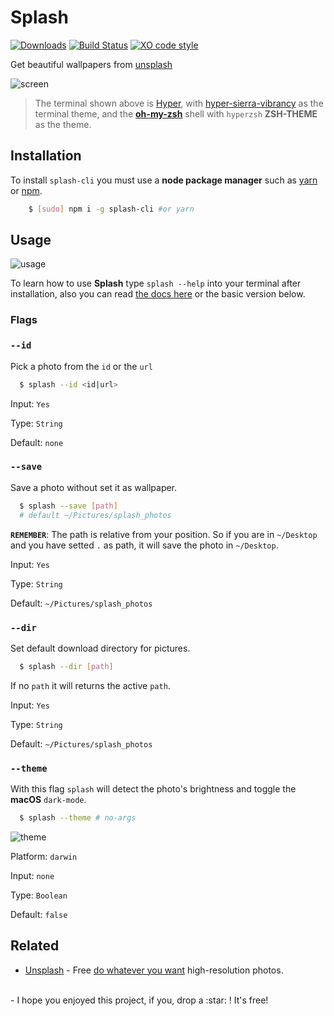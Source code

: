 # Splash
[![Downloads][downloads]][npm-url] [![Build Status](https://travis-ci.org/Rawnly/splash-cli.svg?branch=master)](build_url)
[![XO code style](https://img.shields.io/badge/code_style-XO-5ed9c7.svg)](xo_url)

Get beautiful wallpapers from [unsplash](unsplash)



![screen](https://cloud.githubusercontent.com/assets/16429579/21467810/3f37f348-c9fa-11e6-9c6a-82fa8364f5e6.png)
> The terminal shown above is [Hyper](hyper), with [hyper-sierra-vibrancy](hyper-sierra-vibrancy) as the terminal theme, and the [**oh-my-zsh**](oh-my-zsh) shell with `hyperzsh` **ZSH-THEME** as the theme.

## Installation
To install `splash-cli` you must use a **node package manager** such as [yarn](yarn) or [npm](npm).

```bash
	$ [sudo] npm i -g splash-cli #or yarn
```

## Usage
![usage](https://cloud.githubusercontent.com/assets/11269635/21428079/7b24cc80-c858-11e6-8dc3-2e164d23804a.gif)

To learn how to use **Splash** type `splash --help` into your terminal after installation, also you can read [the docs here](docs/api.md) or the basic version below.

### Flags 
### `--id`
Pick a photo from the `id` or the `url`
```bash
  $ splash --id <id|url>
```
Input: `Yes`<br>

Type: `String`<br>

Default: `none`

### `--save`
Save a photo without set it as wallpaper.
```bash
  $ splash --save [path] 
  # default ~/Pictures/splash_photos
```
**`REMEMBER`**: The path is relative from your position. So if you are in `~/Desktop` and you have setted `.` as path, it will save the photo in `~/Desktop`.

Input: `Yes`<br>

Type: `String`<br>

Default: `~/Pictures/splash_photos`

### `--dir`
Set default download directory for pictures.

```bash
  $ splash --dir [path]
```

If no `path` it will returns the active `path`. 

Input: `Yes`<br> 

Type: `String`<br>

Default: `~/Pictures/splash_photos`

### `--theme`
With this flag `splash` will detect the photo's brightness and toggle the **macOS** `dark-mode`.
```bash
  $ splash --theme # no-args
```

![theme](https://cloud.githubusercontent.com/assets/16429579/23823903/7dcdba94-066c-11e7-9dc4-23cf338c80f5.png)


Platform: `darwin`<br>

Input: `none`<br>

Type: `Boolean`<br>

Default: `false`



## Related
- [Unsplash](https://unsplash.com/) - Free [do whatever you want](https://unsplash.com/license) high-resolution photos. 



<br>
-
I hope you enjoyed this project, if you, drop a :star: ! It's free!  




[latest]: https://github.com/rawnly/splash-cli/releases/latest
[npm-url]: https://npmjs.org/package/splash-cli
[downloads]:http://img.shields.io/npm/dm/splash-cli.svg
[npm-image]: http://img.shields.io/npm/v/splash-cli.svg
[unsplash]: http://unsplash.com
[hyper]: https://hyper.is
[hyper-sierra-vibrancy]: https://npmjs.org/package/hyper-sierra-vibrancy
[oh-my-zsh]: https://github.com/robbyrussell/oh-my-zsh
[yarn]: https://github.com/yarnpkg/yarn
[npm]: https://npmjs.org
[build_badge]: https://travis-ci.org/Rawnly/splash-cli.svg?branch=master
[build_url]: https://travis-ci.org/Rawnly/splash-cli
[xo_badge]: https://img.shields.io/badge/code_style-XO-5ed9c7.svg
[xo_url]: https://github.com/sindresorhus/xo
